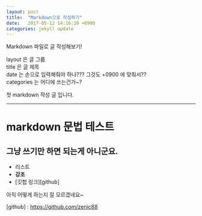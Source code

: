 ```yaml
---
layout: post
title:  "Markdown으로 작성하기"
date:   2017-05-12 14:16:39 +0900
categories: jekyll update
---
```

Markdown 파일로 글 작성해보기!

layout 은 글 그룹  
title 은 글 제목  
date 는 손으로 입력해줘야 하나??? 그것도 +0900 에 맞춰서??  
categories 는 어디에 쓰는건가~?  

첫 markdown 작성 글 입니다.

---
# markdown 문법 테스트

## 그냥 쓰기만 하면 되는게 아니군요.

- 리스트
- **강조**
- [깃헙 링크][github]

아직 어떻게 하는지 잘 모르겠네요~

[github] : https://github.com/zenic88
